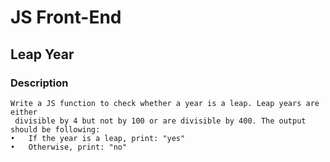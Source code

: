 # JS Front-End

## Leap Year

### Description
    Write a JS function to check whether a year is a leap. Leap years are either
     divisible by 4 but not by 100 or are divisible by 400. The output should be following:
    •	If the year is a leap, print: "yes"
    •	Otherwise, print: "no"
